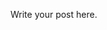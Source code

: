 <!-- 
.. title: Moving to GitHub pages with Nikola
.. slug: moving-to-github-pages-with-nikola
.. date: 2014/02/09 17:17:42
.. tags: 
.. link: 
.. description: 
.. type: text
-->

Write your post here.